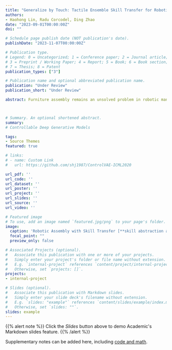 ```yaml
---
title: "Generalize by Touch: Tactile Ensemble Skill Transfer for Robotic Assembly"
authors:
- Haohong Lin, Radu Corcodel, Ding Zhao
date: "2023-09-01T00:00:00Z"
doi: ""

# Schedule page publish date (NOT publication's date).
publishDate: "2023-11-07T00:00:00Z"

# Publication type.
# Legend: 0 = Uncategorized; 1 = Conference paper; 2 = Journal article;
# 3 = Preprint / Working Paper; 4 = Report; 5 = Book; 6 = Book section;
# 7 = Thesis; 8 = Patent
publication_types: ["3"]

# Publication name and optional abbreviated publication name.
publication: "Under Review"
publication_short: "Under Review"

abstract: Furniture assembly remains an unsolved problem in robotic manipulation due to its long task horizon and nongeneralizable operations plan. This paper presents the Tactile Ensemble Skill Transfer (TEST) framework, a pioneering offline reinforcement learning (RL) approach that incorporates tactile feedback in the control loop. TEST's core design is to learn a skill transition model for high-level planning, along with a set of adaptive intra-skill goal-reaching policies. Such design aims to solve the robotic furniture assembly problem in a more generalizable way, facilitating seamless chaining of skills for this long-horizon task. We first sample demonstration from a set of heuristic policies and trajectories consisting of a set of randomized sub-skill segments, enabling the acquisition of rich robot trajectories that capture skill stages, robot states, visual indicators, and crucially, tactile signals. Leveraging these trajectories, our offline RL method discerns skill termination conditions and coordinates skill transitions. Our evaluations highlight the proficiency of TEST on the in-distribution furniture assemblies, its adaptability to unseen furniture configurations, and its robustness against visual disturbances. Ablation studies further accentuate the pivotal role of two algorithmic components, i.e. the skill transition model and tactile ensemble policies. Results indicate that TEST can achieve a success rate of 90% and is over 4 times more efficient than the heuristic policy in both in-distribution and generalization settings, suggesting a scalable skill transfer approach for contact-rich manipulation. 



# Summary. An optional shortened abstract.
summary: 
# Controllable Deep Generative Models

tags:
- Source Themes
featured: true

# links:
# - name: Custom Link
#   url: https://github.com/shj1987/ControlVAE-ICML2020

url_pdf: ''
url_code: ''
url_dataset: ''
url_poster: ''
url_project: ''
url_slides: ''
url_source: ''
url_video: ''

# Featured image
# To use, add an image named `featured.jpg/png` to your page's folder. 
image:
  caption: 'Robotic Assembly with Skill Transfer [**skill abstraction and skill chaining**](https://unsplash.com/photos/s9CC2SKySJM)'
  focal_point: ""
  preview_only: false

# Associated Projects (optional).
#   Associate this publication with one or more of your projects.
#   Simply enter your project's folder or file name without extension.
#   E.g. `internal-project` references `content/project/internal-project/index.md`.
#   Otherwise, set `projects: []`.
projects:
- internal-project

# Slides (optional).
#   Associate this publication with Markdown slides.
#   Simply enter your slide deck's filename without extension.
#   E.g. `slides: "example"` references `content/slides/example/index.md`.
#   Otherwise, set `slides: ""`.
slides: example
---
```


{{% alert note %}}
Click the *Slides* button above to demo Academic's Markdown slides feature.
{{% /alert %}}

Supplementary notes can be added here, including [code and math](https://sourcethemes.com/academic/docs/writing-markdown-latex/).
